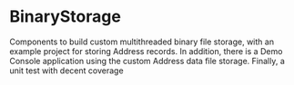 # BinaryStorage
Components to build custom multithreaded binary file storage, with an example project for storing Address records.  In addition, there is a Demo Console application using the custom Address data file storage.  Finally, a unit test with decent coverage
